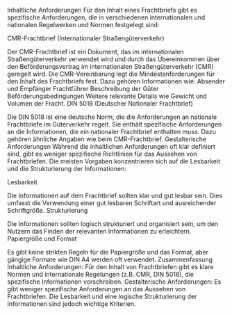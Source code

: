 Inhaltliche Anforderungen
Für den Inhalt eines Frachtbriefs gibt es spezifische Anforderungen, die in verschiedenen internationalen und nationalen Regelwerken und Normen festgelegt sind:

CMR-Frachtbrief (Internationaler Straßengüterverkehr)

Der CMR-Frachtbrief ist ein Dokument, das im internationalen Straßengüterverkehr verwendet wird und durch das Übereinkommen über den Beförderungsvertrag im internationalen Straßengüterverkehr (CMR) geregelt wird.
Die CMR-Vereinbarung legt die Mindestanforderungen für den Inhalt des Frachtbriefs fest. Dazu gehören Informationen wie:
Absender und Empfänger
Frachtführer
Beschreibung der Güter
Beförderungsbedingungen
Weitere relevante Details wie Gewicht und Volumen der Fracht.
DIN 5018 (Deutscher Nationaler Frachtbrief)

Die DIN 5018 ist eine deutsche Norm, die die Anforderungen an nationale Frachtbriefe im Güterverkehr regelt.
Sie enthält spezifische Anforderungen an die Informationen, die ein nationaler Frachtbrief enthalten muss. Dazu gehören ähnliche Angaben wie beim CMR-Frachtbrief.
Gestalterische Anforderungen
Während die inhaltlichen Anforderungen oft klar definiert sind, gibt es weniger spezifische Richtlinien für das Aussehen von Frachtbriefen. Die meisten Vorgaben konzentrieren sich auf die Lesbarkeit und die Strukturierung der Informationen:

Lesbarkeit

Die Informationen auf dem Frachtbrief sollten klar und gut lesbar sein. Dies umfasst die Verwendung einer gut lesbaren Schriftart und ausreichender Schriftgröße.
Strukturierung

Die Informationen sollten logisch strukturiert und organisiert sein, um den Nutzern das Finden der relevanten Informationen zu erleichtern.
Papiergröße und Format

Es gibt keine strikten Regeln für die Papiergröße und das Format, aber gängige Formate wie DIN A4 werden oft verwendet.
Zusammenfassung
Inhaltliche Anforderungen: Für den Inhalt von Frachtbriefen gibt es klare Normen und internationale Regelungen (z.B. CMR, DIN 5018), die spezifische Informationen vorschreiben.
Gestalterische Anforderungen: Es gibt weniger spezifische Anforderungen an das Aussehen von Frachtbriefen. Die Lesbarkeit und eine logische Strukturierung der Informationen sind jedoch wichtige Kriterien.
